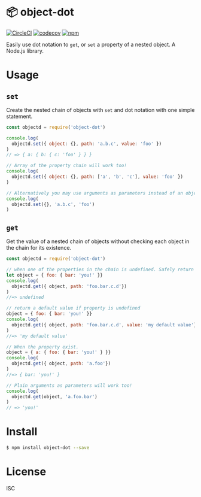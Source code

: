 # 📦 object-dot

[![CircleCI](https://circleci.com/gh/jusx/object-dot.svg?style=svg)](https://circleci.com/gh/jusx/object-dot) [![codecov](https://codecov.io/gh/jusx/object-dot/branch/master/graph/badge.svg)](https://codecov.io/gh/jusx/object-dot) [![npm](https://img.shields.io/npm/v/object-dot.svg?style=flat-square)](https://www.npmjs.com/package/object-dot)

Easily use dot notation to `get`, or `set` a property of a nested object. A Node.js library.

# Usage

## `set`

Create the nested chain of objects with `set` and dot notation with one simple statement.

```js
const objectd = require('object-dot')

console.log(
  objectd.set({ object: {}, path: 'a.b.c', value: 'foo' })
)
// => { a: { b: { c: 'foo' } } }

// Array of the property chain will work too!
console.log(
  objectd.set({ object: {}, path: ['a', 'b', 'c'], value: 'foo' })
)

// Alternatively you may use arguments as parameters instead of an object.
console.log(
  objectd.set({}, 'a.b.c', 'foo')
)
```

## `get`

Get the value of a nested chain of objects without checking each object in the chain for its existence.

```js
const objectd = require('object-dot')

// when one of the properties in the chain is undefined. Safely return undefined.
let object = { foo: { bar: 'you!' }}
console.log(
  objectd.get({ object, path: 'foo.bar.c.d'})
)
//=> undefined

// return a default value if property is undefined
object = { foo: { bar: 'you!' }}
console.log(
  objectd.get({ object, path: 'foo.bar.c.d', value: 'my default value'})
)
//=> 'my default value'

// When the property exist.
object = { a: { foo: { bar: 'you!' } }}
console.log(
  objectd.get({ object, path: 'a.foo'})
)
//=> { bar: 'you!' }

// Plain arguments as parameters will work too!
console.log(
  objectd.get(object, 'a.foo.bar')
)
// => 'you!'
```

# Install

```bash
$ npm install object-dot --save
```

# License

ISC
